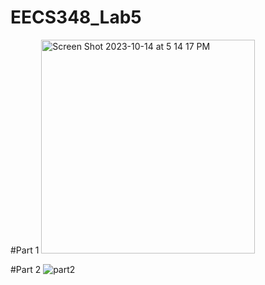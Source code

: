 # EECS348_Lab5

#Part 1
<img width="342" alt="Screen Shot 2023-10-14 at 5 14 17 PM" src="https://github.com/ClareChannel/EECS348_Lab5/assets/143736027/a136ac10-9cd0-4f4d-b52f-9a6dfc12dafd">


#Part 2
![part2](https://github.com/ClareChannel/EECS348_Lab5/assets/143736027/2963b1a2-e4f1-4e8e-8895-039f4234f952)

